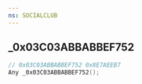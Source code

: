 ```yaml
---
ns: SOCIALCLUB
---
```

## _0x03C03ABBABBEF752

```c
// 0x03C03ABBABBEF752 0x8E7AEEB7
Any _0x03C03ABBABBEF752();
```

